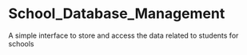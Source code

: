 # School_Database_Management
A simple interface to store and access the data related to students for schools
